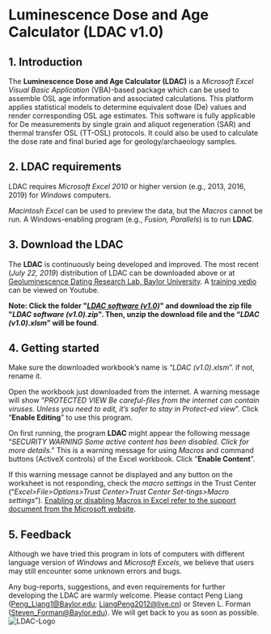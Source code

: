 # Luminescence Dose and Age Calculator (LDAC v1.0)

## 1. Introduction
The **Luminescence Dose and Age Calculator (LDAC)** is a *Microsoft Excel Visual Basic Application* (VBA)-based package which can be used to assemble OSL age information and associated calculations. This platform applies statistical models to determine equivalent dose (De) values and render corresponding OSL age estimates. This software is fully applicable for De measurements by single grain and aliquot regeneration (SAR) and thermal transfer OSL (TT-OSL) protocols. It could also be used to calculate the dose rate and final buried age for geology/archaeology samples.

## 2. LDAC requirements
LDAC requires *Microsoft Excel 2010* or higher version (e.g., 2013, 2016, 2019) for *Windows* computers.

*Macintosh Excel* can be used to preview the data, but the *Macros* cannot be run. A Windows-enabling program (e.g., *Fusion, Parallels*) is to run **LDAC**.

## 3. Download the LDAC
The **LDAC** is continuously being developed and improved. The most recent (*July 22, 2019*) distribution of LDAC can be downloaded above or at [Geoluminescence Dating Research Lab, Baylor University](https://www.baylor.edu/geosciences/index.php?id=962356). A [training vedio](https://www.youtube.com/watch?v=Of_feY1UeqU) can be viewed on Youtube.

**Note: Click the folder "[*LDAC software (v1.0)*](https://github.com/lesshsroc/LDAC/tree/master/LDAC%20software%20(v1.0))" and download the zip file "*LDAC software (v1.0).zip*". Then, unzip the download file and the “*LDAC (v1.0).xlsm*” will be found**.

## 4. Getting started
Make sure the downloaded workbook’s name is “*LDAC (v1.0).xlsm*”. if not, rename it.

Open the workbook just downloaded from the internet. A warning message will show “*PROTECTED VIEW Be careful-files from the internet can contain viruses. Unless you need to edit, it’s safer to stay in Protect-ed view*”. Click “**Enable Editing**” to use this program. 

On first running, the program **LDAC** might appear the following message “*SECURITY 
WARNING Some active content has been disabled. Click for more details*.” This is a warning message for using *Macros* and command buttons (ActiveX controls) of the Excel workbook. Click “**Enable Content**”. 

If this warning message cannot be displayed and any button on the worksheet is not responding, check the *macro settings* in the Trust Center (“*Excel>File>Options>Trust Center>Trust Center Set-tings>Macro settings*”). [Enabling or disabling Macros in Excel refer to the support document from the Microsoft website](https://support.office.com/en-us/article/enable-or-disable-macros-in-office-files-12b036fd-d140-4e74-b45e-16fed1a7e5c6).

## 5. Feedback
Although we have tried this program in lots of computers with different language version of *Windows* and *Microsoft Excels*, we believe that users may still encounter some unknown errors and bugs. 

Any bug-reports, suggestions, and even requirements for further developing the LDAC are warmly welcome. Please contact Peng Liang (Peng_Liang1@Baylor.edu; LiangPeng2012@live.cn) or Steven L. Forman (Steven_Forman@Baylor.edu). We will get back to you as soon as possible.
![LDAC-Logo](https://github.com/lesshsroc/LDAC/blob/master/ICON/LDAC_Logo.jpg)
